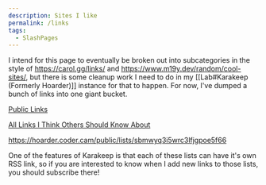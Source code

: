 ```yaml
---
description: Sites I like
permalink: /links
tags: 
  - SlashPages
---
```


I intend for this page to eventually be broken out into subcategories in the style of https://carol.gg/links/ and https://www.m19y.dev/random/cool-sites/, but there is some cleanup work I need to do in my [[Lab#Karakeep (Formerly Hoarder)]] instance for that to happen. For now, I've dumped a bunch of links into one giant bucket.


<div class="rich-link-card-container">
    <a class="rich-link-card" href="https://hoarder.coder.cam/public/lists/sbmwyq3i5wrc3lfjgpoe5f66" target="_blank">
	    <div class="rich-link-image-container">
		    <div class="rich-link-image" style="background-image: url('https://hoarder.coder.cam/icon.png?a7a93df59b866555')">
	        </div>
	    </div>
	    <div class="rich-link-card-text">
		    <p class="rich-link-card-title">Public Links</p>
		    <p class="rich-link-card-description">
		        All Links I Think Others Should Know About
		    </p>
		    <p class="rich-link-href">
		        https://hoarder.coder.cam/public/lists/sbmwyq3i5wrc3lfjgpoe5f66
		    </p>
	    </div>
    </a>
</div>


One of the features of Karakeep is that each of these lists can have it's own RSS link, so if you are interested to know when I add new links to those lists, you should subscribe there!